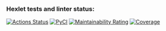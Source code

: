 ### Hexlet tests and linter status:
[![Actions Status](https://github.com/MuhutDil/python-project-52/actions/workflows/hexlet-check.yml/badge.svg)](https://github.com/MuhutDil/python-project-52/actions)
[![PyCI](https://github.com/MuhutDil/python-project-52/actions/workflows/pyci.yml/badge.svg)](https://github.com/MuhutDil/python-project-52/actions/workflows/pyci.yml)
[![Maintainability Rating](https://sonarcloud.io/api/project_badges/measure?project=MuhutDil_python-project-52&metric=sqale_rating)](https://sonarcloud.io/summary/new_code?id=MuhutDil_python-project-52)
[![Coverage](https://sonarcloud.io/api/project_badges/measure?project=MuhutDil_python-project-52&metric=coverage)](https://sonarcloud.io/summary/new_code?id=MuhutDil_python-project-52)
